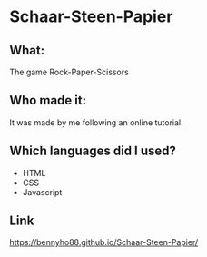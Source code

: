 # Schaar-Steen-Papier

## What:

The game Rock-Paper-Scissors

## Who made it: 

It was made by me following an online tutorial.

## Which languages did I used?

- HTML
- CSS
- Javascript

## Link

https://bennyho88.github.io/Schaar-Steen-Papier/



